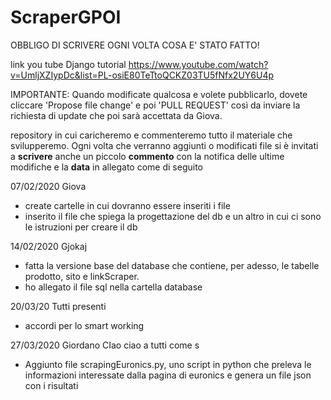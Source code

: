# ScraperGPOI
OBBLIGO DI SCRIVERE OGNI VOLTA COSA E' STATO FATTO!

link you tube Django tutorial
https://www.youtube.com/watch?v=UmljXZIypDc&list=PL-osiE80TeTtoQCKZ03TU5fNfx2UY6U4p

IMPORTANTE: Quando modificate qualcosa e volete pubblicarlo, dovete cliccare 'Propose file change' e poi 'PULL REQUEST' così da inviare la richiesta di update che poi sarà accettata da Giova.

repository in cui caricheremo e commenteremo tutto il materiale che svilupperemo.
Ogni volta che verranno aggiunti o modificati file si è invitati a <b>scrivere</b> anche un piccolo <b>commento</b> con la notifica delle ultime modifiche e la <b>data</b> in allegato come di seguito 

07/02/2020
Giova
- create cartelle in cui dovranno essere inseriti i file
- inserito il file che spiega la progettazione del db e un altro in cui ci sono le istruzioni per creare il db


14/02/2020
Gjokaj
- fatta la versione base del database che contiene, per adesso, le tabelle prodotto, sito e linkScraper.
- ho allegato il file sql nella cartella database

20/03/20
Tutti presenti
- accordi per lo smart working

27/03/2020 Giordano
CIao ciao a tutti come s
- Aggiunto file scrapingEuronics.py, uno script in python che preleva le informazioni interessate dalla pagina di euronics e genera un file json con i risultati
